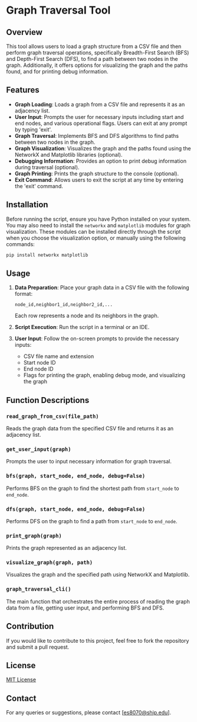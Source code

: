 # Graph Traversal Tool

## Overview

This tool allows users to load a graph structure from a CSV file and then perform graph traversal operations, specifically Breadth-First Search (BFS) and Depth-First Search (DFS), to find a path between two nodes in the graph. Additionally, it offers options for visualizing the graph and the paths found, and for printing debug information.

## Features

- **Graph Loading**: Loads a graph from a CSV file and represents it as an adjacency list.
- **User Input**: Prompts the user for necessary inputs including start and end nodes, and various operational flags. Users can exit at any prompt by typing 'exit'.
- **Graph Traversal**: Implements BFS and DFS algorithms to find paths between two nodes in the graph.
- **Graph Visualization**: Visualizes the graph and the paths found using the NetworkX and Matplotlib libraries (optional).
- **Debugging Information**: Provides an option to print debug information during traversal (optional).
- **Graph Printing**: Prints the graph structure to the console (optional).
- **Exit Command**: Allows users to exit the script at any time by entering the 'exit' command.

## Installation

Before running the script, ensure you have Python installed on your system. You may also need to install the `networkx` and `matplotlib` modules for graph visualization. These modules can be installed directly through the script when you choose the visualization option, or manually using the following commands:

```bash
pip install networkx matplotlib
```

## Usage

1. **Data Preparation**: Place your graph data in a CSV file with the following format:
   ```
   node_id,neighbor1_id,neighbor2_id,...
   ```
   Each row represents a node and its neighbors in the graph.
   
2. **Script Execution**: Run the script in a terminal or an IDE.

3. **User Input**: Follow the on-screen prompts to provide the necessary inputs:
   - CSV file name and extension
   - Start node ID
   - End node ID
   - Flags for printing the graph, enabling debug mode, and visualizing the graph

## Function Descriptions

### `read_graph_from_csv(file_path)`
Reads the graph data from the specified CSV file and returns it as an adjacency list.

### `get_user_input(graph)`
Prompts the user to input necessary information for graph traversal.

### `bfs(graph, start_node, end_node, debug=False)`
Performs BFS on the graph to find the shortest path from `start_node` to `end_node`.

### `dfs(graph, start_node, end_node, debug=False)`
Performs DFS on the graph to find a path from `start_node` to `end_node`.

### `print_graph(graph)`
Prints the graph represented as an adjacency list.

### `visualize_graph(graph, path)`
Visualizes the graph and the specified path using NetworkX and Matplotlib.

### `graph_traversal_cli()`
The main function that orchestrates the entire process of reading the graph data from a file, getting user input, and performing BFS and DFS.

## Contribution

If you would like to contribute to this project, feel free to fork the repository and submit a pull request.

## License

[MIT License](LICENSE)

## Contact

For any queries or suggestions, please contact [es8070@ship.edu].
